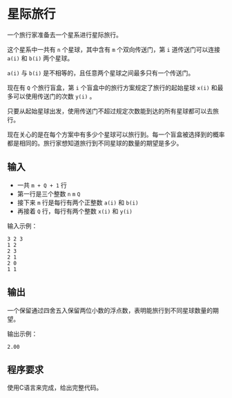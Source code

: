 # 星际旅行

一个旅行家准备去一个星系进行星际旅行。

这个星系中一共有 `n` 个星球，其中含有 `m` 个双向传送门，第 `i` 道传送门可以连接 `a(i)` 和 `b(i)` 两个星球。

`a(i)` 与 `b(i)` 是不相等的，且任意两个星球之间最多只有一个传送门。

现在有 `Q` 个旅行盲盒，第 `i` 个盲盒中的旅行方案规定了旅行的起始星球 `x(i)` 和最多可以使用传送门的次数 `y(i)` 。

只要从起始星球出发，使用传送门不超过规定次数能到达的所有星球都可以去旅行。

现在关心的是在每个方案中有多少个星球可以旅行到。每一个盲盒被选择到的概率都是相同的。旅行家想知道旅行到不同星球的数量的期望是多少。

## 输入

- 一共 `m + Q + 1` 行
- 第一行是三个整数 `n` `m` `Q`
- 接下来 `m` 行是每行有两个正整数 `a(i)` 和 `b(i)`
- 再接着 `Q` 行，每行有两个整数 `x(i)` 和 `y(i)`

输入示例：

```plain
3 2 3
1 2
2 3
2 1
2 0
1 1
```

## 输出

一个保留通过四舍五入保留两位小数的浮点数，表明能旅行到不同星球数量的期望。

输出示例：

```plain
2.00
```

## 程序要求

使用C语言来完成，给出完整代码。